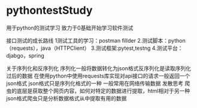# pythontestStudy
用于python的测试学习
致力于0基础开始学习软件测试 

接口测试的成长路线 
  1测试工具的学习：postman fillder
  2.测试脚本：python（requests），java（HTTPClient）
  3.测试框架:pytest,testng
  4.测试平台：djabgo，spring

  关于序列化和反序列化 
    序列化一般将数据转化为json格式反序列化是读取序列化过后的数据 
    在使用python中使用requests库实现对api接口的请求一般返回一个json格式 
    json格式只是序列化格式的一种 一般常用在网络传输数据 
发散思考 
    爬虫的底层是获取整个网页内容，如何对特定的数据进行提取，html相对于另一种json格式爬虫只是分析数据格式从中提取有用的数据 
